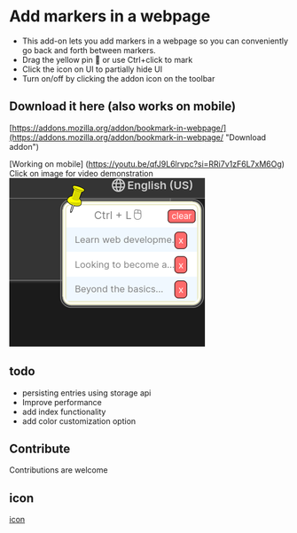 # Add markers in a webpage

* This add-on lets you add markers in a webpage so you can conveniently go back and forth between markers.
* Drag the yellow pin 📌 or use Ctrl+click to mark
* Click the icon on UI to partially hide UI
* Turn on/off by clicking the addon icon on the toolbar

## Download it here (also works on mobile)
[https://addons.mozilla.org/addon/bookmark-in-webpage/](https://addons.mozilla.org/addon/bookmark-in-webpage/ "Download addon")

[Working on mobile] (https://youtu.be/qfJ9L6lrvpc?si=RRi7v1zF6L7xM6Og)
Click on image for video demonstration  
[![Screenshot of the Firefox Addon](./directory/addon.png?raw=true)](https://youtu.be/f9lBxirdrcA)

## todo
* persisting entries using storage api
* Improve performance
* add index functionality
* add color customization option

## Contribute
Contributions are welcome

## icon 
[icon](https://maps.google.com/mapfiles/kml/pushpin/ylw-pushpin.png "an icon")


